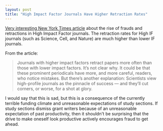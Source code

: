 ```yaml
---
layout: post
title: "High Impact Factor Journals Have Higher Retraction Rates"
---
```


[Very interesting New York Times article](http://www.nytimes.com/2015/05/23/opinion/whats-behind-big-science-frauds.html) about the rise of frauds and retractions in High Impact Factor journals. The retraction rates for High IF journals (such as Science, Cell, and Nature) are much higher than lower IF journals. 

From the article:

> Journals with higher impact factors retract papers more often
> than those with lower impact factors. It’s not clear why. It 
> could be that these prominent periodicals have more, and more 
> careful, readers, who notice mistakes. But there’s another 
> explanation: Scientists view high-profile journals as the 
> pinnacle of success — and they’ll cut corners, or worse, for 
> a shot at glory.

I would say that this is sad, but this is a consequence of the currently terrible funding climate and unreasonable expectations of study sections. If study sections dismiss grant writers because of an unreasonable expectation of past productivity, then it shouldn't be surprising that the drive to make oneself look productive actively encourages fraud to get ahead. 